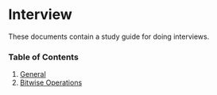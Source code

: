 # Interview

These documents contain a study guide for doing interviews.

### Table of Contents
1. [General](general.md)
1. [Bitwise Operations](bitwise.md)